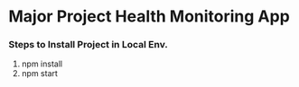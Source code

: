 <h1><b>Major Project</b> Health Monitoring App</h1>

<h3>Steps to Install Project in Local Env.</h3>
<ol>
  <li> npm install </li>
  <li> npm start </li>
</ol>